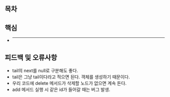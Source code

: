 ## 목차

## 핵심
- ** **

## 피드백 및 오류사항 


- tail의 next를 null로 구분해도 좋다.
- tail은 그냥 tail이다라고 적으면 된다. 객체를 생성하기 때문이다.
- 우리 코드에 delete 메서드가 삭제할 노드가 없으면 계속 돈다.
- add 메서드 실행 시 같은 id가 들어갈 때는 버그 발생.  